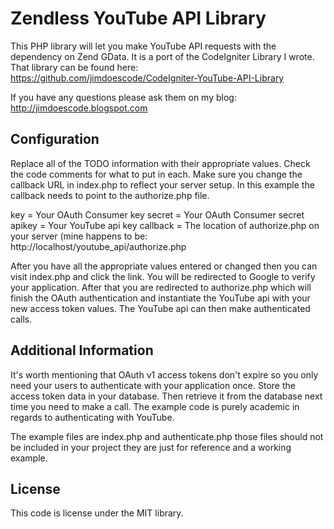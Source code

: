 Zendless YouTube API Library
============================
This PHP library will let you make YouTube API requests with the dependency on Zend GData. It is a port of the CodeIgniter Library I wrote. That library can be found here: https://github.com/jimdoescode/CodeIgniter-YouTube-API-Library

If you have any questions please ask them on my blog: http://jimdoescode.blogspot.com

Configuration
-------------
Replace all of the TODO information with their appropriate values. Check the code comments for what to put in each. Make sure you change the callback URL in index.php to reflect your server setup. In this example the callback needs to point to the authorize.php file.

key = Your OAuth Consumer key
secret = Your OAuth Consumer secret
apikey = Your YouTube api key
callback = The location of authorize.php on your server (mine happens to be: http://localhost/youtube_api/authorize.php

After you have all the appropriate values entered or changed then you can visit index.php and click the link. You will be redirected to Google to verify your application. After that you are redirected to authorize.php which will finish the OAuth authentication and instantiate the YouTube api with your new access token values. The YouTube api can then make authenticated calls.

Additional Information
----------------------
It's worth mentioning that OAuth v1 access tokens don't expire so you only need your users to authenticate with your application once. Store the access token data in your database. Then retrieve it from the database next time you need to make a call. The example code is purely academic in regards to authenticating with YouTube.

The example files are index.php and authenticate.php those files should not be included in your project they are just for reference and a working example.

License
-------
This code is license under the MIT library.
